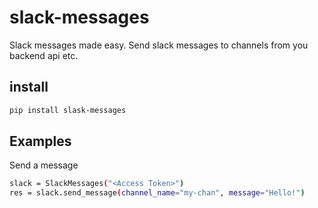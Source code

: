# slack-messages
Slack messages made easy. Send slack messages to channels from you backend api etc.

## install
```bash
pip install slask-messages
```

## Examples
Send a message
```bash
slack = SlackMessages("<Access Token>")
res = slack.send_message(channel_name="my-chan", message="Hello!")
```
